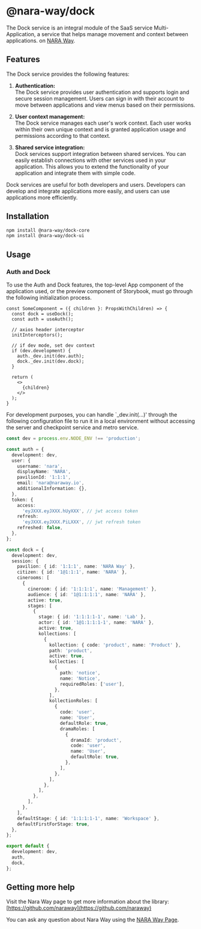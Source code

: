 # @nara-way/dock

The Dock service is an integral module of the SaaS service Multi-Application, a service that helps manage movement and 
context between applications. on [NARA Way](https://gitlab.com/nara-way).

## Features

The Dock service provides the following features:

1. **Authentication:**  
The Dock service provides user authentication and supports login and secure session management. 
Users can sign in with their account to move between applications and view menus based on their permissions.


2. **User context management:**  
The Dock service manages each user's work context. Each user works within their own unique
context and is granted application usage and permissions according to that context.


3. **Shared service integration:**  
Dock services support integration between shared services. You can easily establish 
connections with other services used in your application. This allows you to extend the functionality of your 
application and integrate them with simple code.

Dock services are useful for both developers and users. Developers can develop and integrate applications more easily,
and users can use applications more efficiently.

## Installation

```sh
npm install @nara-way/dock-core
npm install @nara-way/dock-ui
```

## Usage

### Auth and Dock

To use the Auth and Dock features, the top-level App component of the 
application used, or the preview component of Storybook, must go through the 
following initialization process.

```tsx
const SomeComponent = ({ children }: PropsWithChildren) => {
  const dock = useDock();
  const auth = useAuth();

  // axios header interceptor
  initInterceptors();

  // if dev mode, set dev context
  if (dev.development) {
    auth._dev.init(dev.auth);
    dock._dev.init(dev.dock);
  }
  
  return (
    <>
      {children}
    </>
  );
}
```

For development purposes, you can handle `_dev.init(...)' through the 
following configuration file to run it in a local environment without 
accessing the server and checkpoint service and metro service.

```ts
const dev = process.env.NODE_ENV !== 'production';

const auth = {
  development: dev,
  user: {
    username: 'nara',
    displayName: 'NARA',
    pavilionId: '1:1:1',
    email: 'nara@naraway.io',
    additionalInformation: {},
  },
  token: {
    access:
      'eyJXXX.eyJXXX.hUyXXX', // jwt access token
    refresh:
      'eyJXXX.eyJXXX.PiLXXX', // jwt refresh token
    refreshed: false,
  },
};

const dock = {
  development: dev,
  session: {
    pavilion: { id: '1:1:1', name: 'NARA Way' },
    citizen: { id: '1@1:1:1', name: 'NARA' },
    cinerooms: [
      {
        cineroom: { id: '1:1:1:1', name: 'Management' },
        audience: { id: '1@1:1:1:1', name: 'NARA' },
        active: true,
        stages: [
          {
            stage: { id: '1:1:1:1-1', name: 'Lab' },
            actor: { id: '1@1:1:1:1-1', name: 'NARA' },
            active: true,
            kollections: [
              {
                kollection: { code: 'product', name: 'Product' },
                path: 'product',
                active: true,
                kollecties: [
                  {
                    path: 'notice',
                    name: 'Notice',
                    requiredRoles: ['user'],
                  },
                ],
                kollectionRoles: [
                  {
                    code: 'user',
                    name: 'User',
                    defaultRole: true,
                    dramaRoles: [
                      {
                        dramaId: 'product',
                        code: 'user',
                        name: 'User',
                        defaultRole: true,
                      },
                    ],
                  },
                ],
              },
            ],
          },
        ],
      },
    ],
    defaultStage: { id: '1:1:1:1-1', name: 'Workspace' },
    defaultFirstForStage: true,
  },
};

export default {
  development: dev,
  auth,
  dock,
};
```

## Getting more help

Visit the Nara Way page to get more information about the library:  
[https://github.com/naraway](https://github.com/naraway)

You can ask any question about Nara Way using the [NARA Way Page](https://www.naraway.io).
